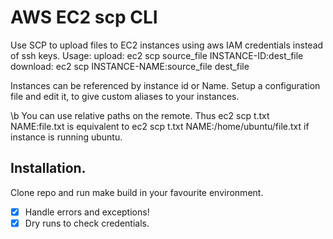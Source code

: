 # AWS EC2 scp CLI


Use SCP to upload files to EC2 instances using aws IAM credentials instead of ssh keys.
Usage:
    upload:       ec2 scp source_file INSTANCE-ID:dest_file
    download:     ec2 scp INSTANCE-NAME:source_file dest_file

Instances can be referenced by instance id or Name. Setup a configuration file and edit it, to give custom aliases to your instances.

\b
You can use relative paths on the remote. Thus
    ec2 scp t.txt NAME:file.txt
is equivalent to
    ec2 scp t.txt NAME:/home/ubuntu/file.txt
if instance is running ubuntu. 

## Installation.

Clone repo and run make build in your favourite environment.


- [x] Handle errors and exceptions!
- [x] Dry runs to check credentials.